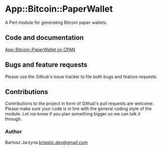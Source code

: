 # App::Bitcoin::PaperWallet
A Perl module for generating Bitcoin paper wallets.

## Code and documentation
[App::Bitcoin::PaperWallet on CPAN](https://metacpan.org/release/App-Bitcoin-PaperWallet)

## Bugs and feature requests
Please use the Github's issue tracker to file both bugs and feature requests.

## Contributions
Contributions to the project in form of Github's pull requests are
welcome. Please make sure your code is in line with the general
coding style of the module. Let me know if you plan something
bigger so we can talk it through.

### Author
Bartosz Jarzyna <brtastic.dev@gmail.com>
